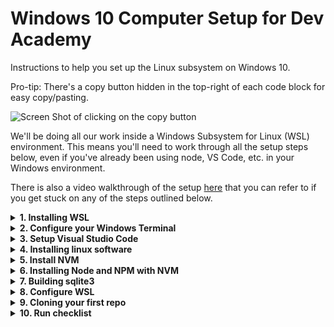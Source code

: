 # Windows 10 Computer Setup for Dev Academy

Instructions to help you set up the Linux subsystem on Windows 10.

Pro-tip: There's a copy button hidden in the top-right of each code block for easy copy/pasting.

![Screen Shot of clicking on the copy button](https://user-images.githubusercontent.com/47387/161153831-7a3ca544-0ad2-4977-aec8-92436f1a6bc5.png)

We'll be doing all our work inside a Windows Subsystem for Linux (WSL) environment. This means you'll need to work through all the setup steps below, even if you've already been using node, VS Code, etc. in your Windows environment.

There is also a video walkthrough of the setup [here](https://youtu.be/vMOvoB20flI) that you can refer to if you get stuck on any of the steps outlined below. 

<details>
<summary><b>1. Installing WSL</b></summary>
<br/>
1.1. Go to the start Menu and type `Check for updates`. Make sure that your Windows
     has the most recent updates (Optional as well as Recommended ones, but you don't
     need to upgrade to Windows 11 if you don't want to).

- Press the Windows key and type `winver` and press Enter
- Confirm that your Windows is version 2004 and higher (Build 19041 and higher) or any Windows 11 version
- If your Windows version is less than Build 19041, let one of the facilitators know

1.2. Go to the Start Menu and open Windows Powershell as an Administrator

- Put this command in Powershell `wsl --install` and hit enter
- Restart your computer

1.3. Open Ubuntu from the Start Menu and let it finish installation:

- When prompted, enter a username (e.g. your first name) and a password - this is the username that Linux will run as by default
- **IMPORTANT:** When you type in your password, you will notice nothing happens, this is a feature in Linux for security purposes.
- For Full Name, Room Number, etc. you can hit Enter to leave them blank
- If it says installing for more than 5 minutes, close the Ubuntu window and re-open it
</details>    

<details>
<summary><b>2. Configure your Windows Terminal</b></summary>
<br/>
2.1. Open your Windows Terminal application (find this by typing `Windows Terminal` in the Start menu, it is NOT the same as Powershell) 
     and select the dropdown next to the new tab button then select Settings, then "Open JSON file"

Scroll down until you find this section:

```json
        {
            "guid": "{07b52e3e-de2c-5db4-bd2d-ba144ed6c273}",
            "hidden": false,
            "name": "Ubuntu-20.04",
            "source": "Windows.Terminal.Wsl"
        },
```

Copy the value of the "guid" field, then paste it in to the `defaultProfile` property near the top of the file.

```json
"defaultProfile": "{07b52e3e-de2c-5db4-bd2d-ba144ed6c273}",
```

2.2. Next, add these properties to the Ubuntu section (the same section you got the "guid" from in the previous step)

```json
"colorScheme": "One Half Dark",
"startingDirectory": "\\\\wsl$\\Ubuntu20.04LTS\\home\\[your_Linux_username]"
```

2.3. Once you have pasted it in, your Linux section should look like this (but instead of `maia`, it would say YOUR username):

```json
        {
            "guid": "{07b52e3e-de2c-5db4-bd2d-ba144ed6c273}",
            "hidden": false,
            "name": "Ubuntu20.04LTS",
            "source": "Windows.Terminal.Wsl",
            "colorScheme": "One Half Dark",
            "startingDirectory": "\\\\wsl$\\Ubuntu20.04LTS\\home\\maia"
        },
```

Note that the `"source": "Windows.Terminal.Wsl",` line needs a comma at the end of it.

If you see a 'network name cannot be found' error when you load windows terminal double check that the "name" part of the json (ie "Ubuntu20.04LTS" in the             above example) exactly matches the bit between `wsl$\\[exact-name-match-here]\\home` in the "startingDirectory" part.
</details>    

<details>
<summary><b>3. Setup Visual Studio Code</b></summary>
<br/>
3.1. Install Visual Studio Code if it isn't already installed

https://code.visualstudio.com/download

3.2. In your terminal, open VS Code with:

```
code .
```

(_don't_ open VS Code from the Start Menu, desktop link or any other way)

If this is the first time you have installed VS Code you may need to close your terminal and open it again (Start menu : Windows Terminal)
to reload the VS Code settings.

3.3 Installing extensions

Install the following VS Code extensions

- ESLint
- Prettier
- Remote - WSL
- Live Share
- vscode-icons (optional, but pretty :wink:)
- GitLens (optional)

3.4 In your Ubuntu terminal, run:

```shell
code --list-extensions
```

You should see the IDs of each of these extensions logged like this:

```
dbaeumer.vscode-eslint
esbenp.prettier-vscode
ms-vsliveshare.vsliveshare
vscode-icons-team.vscode-icons
eamodio.gitlens
```

If you have installed these previously in Windows, you may have to reinstall them for
WSL.

3.5 Visual Studio Code settings

In VS Code:

- click the Settings cog button in the bottom left and open the Command Palette.
- type `settings.json` into the little search box that appears at the top of your scree
- click on the `Preferences: Open Settings (JSON)` option to open your `settings.json` config file.

Paste these contents inside the curly brackets:

```json
     "editor.detectIndentation": false,
     "editor.insertSpaces": true,
     "editor.tabSize": 2,
     "editor.codeActionsOnSave": { "source.fixAll.eslint": true },
     "editor.bracketPairColorization.enabled": true,
     "editor.guides.bracketPairs":"active",
     "[javascript]": {
       "editor.formatOnSave": true,
       "editor.defaultFormatter": "esbenp.prettier-vscode"
     },
      "[javascriptreact]": {
       "editor.formatOnSave": true,
       "editor.defaultFormatter": "esbenp.prettier-vscode"
     },
     "prettier.semi": false,
     "prettier.singleQuote": true
```

Note that each entry in your `settings.json` should end in a comma except for the last one, so if there are some existing entries you'll need to add a comma before     pasting the above lines
</details>

<details>
<summary><b>4. Installing linux software</b></summary>
<br/>
To install most of the linux software you need, we'll run three commands.

4.1 This one updates your package sources:

```sh
sudo apt-get update
```

4.2. This will install all the packages we need (it might take a while):

```sh
sudo apt-get install build-essential python-is-python3 zsh
```

4.3. Finally, this will set `zsh` as your default shell:

```sh
chsh -s $(which zsh)
```

If those all succeeded, you can restart your Ubuntu terminal, and you should be in `zsh`

If you get a page full of info about "This is the Z Shell configuration for new users...", press q (Quit and do nothing)

4.4. Run this command to confirm `python` installed correctly

```sh
which python
```

Anything except "python not found" is okay here.

4.5. Installing oh-my-zsh

We're going to install oh-my-zsh to make your terminal/shell experience a bit more pleasant.

> Oh My Zsh is a delightful, open source, community-driven framework for
> managing your Zsh configuration. It comes bundled with thousands of helpful
> functions, helpers, plugins, themes, and a few things that make you shout...

Enter this command into your Ubuntu terminal (note that it's one long line, even if it displays as two lines on the page where you're reading this):

```
sh -c "$(curl -fsSL https://raw.githubusercontent.com/ohmyzsh/ohmyzsh/master/tools/install.sh)"
```

4.6. Configuring ZSH

Zsh installs a command `omz` to configure itself. To set your theme to "bira" run:

```sh
omz theme set bira
```

For the remainder of these setup instructions, and at the start of Bootcamp, when we say "terminal" we mean this Ubuntu terminal, i.e. an Ubuntu tab within the Windows Terminal application -- you'll know it's right if you can see the penguin!

At the bottom of this file we'll tell you how to run a terminal within VS Code but please use the Ubuntu terminal for these setup instructions and for any `npm install` actions throughout Bootcamp, and please don't use Git Bash for any Bootcamp work

If the prompt in your terminal is now a little arrow and a tilde (~), instead of "yourname@...", that's OK (you'll change it again in a later step)

4.7. Starting in the right directory

Restart your terminal.

If your terminal is opening at a `/` (or `[user]@machineId /`) prompt instead of a `~` (or `[user]@machineId ~`) prompt, this means the terminal 
is opening at root and we need to change that.

To make it open at home (`~`) instead. We're going to run this snippet to add a couple more lines to the bottom of your `~/.zshrc` file.

```sh
cat << 'EOF' >> ~/.zshrc
if [[ $(pwd) == / ]]; then
    cd ~
fi
EOF
```

Restart your terminal.

You should now be at the home directory `~`.
</details>    
     
<details>      
<summary><b>5. Install NVM</b></summary>
<br/>
NVM is a tool to install and manage NodeJS versions.

5.1. Check if you have installed nvm before

```sh
type nvm
```

If you see something like `nvm is a shell function from /home/username/.nvm/nvm.sh` you've already installed NVM and can go to section 6. 
If you see a `nvm not found` message then keep reading.

5.2. First, check if you have node installed

```sh
which node
```

If that logs a path in "Program Files", you've installed NodeJS at some point with the official installer. 
Open Add/Remove Programs from the Start Menu and uninstall NodeJS.

If it logs "node not found", that's perfect. We want NVM to manage node and npm on our dev machine.

5.3. Enter this command into your terminal to download and install nvm:

```sh
curl -o- https://raw.githubusercontent.com/nvm-sh/nvm/v0.39.1/install.sh | bash
```

 This command will initialise NVM when you open a terminal

```sh
cat << 'EOF' >> ~/.zshrc
export NVM_DIR="$HOME/.nvm"
[ -s "$NVM_DIR/nvm.sh" ] && \. "$NVM_DIR/nvm.sh"  # This loads nvm
[ -s "$NVM_DIR/bash_completion" ] && \. "$NVM_DIR/bash_completion"  # This loads nvm bash_completion
EOF
```

5.4. Now run this command to reload your `~/.zshrc`

```sh
omz reload
```
</details>
    
<details>    
<summary><b>6. Installing Node and NPM with NVM</b></summary>
<br/>
Install the latest "Long Term Support" (i.e. very stable) version of node

6.1. Run this command in your terminal:

```sh
nvm install --lts
```

6.2. Then, also in your terminal, run:

```sh
nvm alias default node
```

6.3. To confirm, run this command. We're expecting something in the `v16.x` range

```sh
nvm current
```
</details>
    
<details>    
<summary><b>7. Building sqlite3</b></summary>
<br/>
`sqlite3` is a database package that we use a lot during bootcamp. At this point
you should be set up with everything you need to build it.

7.1. Run this command to confirm:

```sh
npx --yes @donothing/can-u-build-sqlite3
```

If it succeeds it will log `Everything looks good`
</details>

</details>   
     
<details>     
<summary><b>8. Configure WSL</b></summary>
<br/>
8.1. Limit your WSL virtual machine so that it can't consume too much RAM

- In File Explorer (aka "Windows Explorer" or "This PC"), go to `C:\Users\[your_Windows_username]`
- On the `View` tab, tick the checkboxes for `File name extensions` and `Hidden items`
- Right-click in your `C:\Users\[your_Windows_username]` folder and choose `New` then `Text Document`; this will open up Notepad
- Rename the new file as `.wslconfig`, making sure that it does NOT have an extra `.txt` extension
- Paste this text into body of the `.wslconfig` file, and then save it:

```
[wsl2]
memory=2GB # Limits VM memory in WSL2 to 2 GB
processors=2 # Makes the WSL2 VM use two virtual processors
```

8.2. Restart your PC
</details>
    
<details>    
<summary><b>9. Cloning your first repo</b></summary>
<br/>
We're going to clone a repo into your ubuntu setup to make sure everything is working fine.

9.1. We'll start by creating a directory to keep all your repos in

```sh
mkdir ~/devacademy
```

9.2. and then change directory into it:

```sh
cd ~/devacademy
```

9.3. **For these next two commands, replace the name and email with your own details**

You'll need to configure git to know your name...

```sh
git config --global user.name "Firstname Lastname"
```

... and your email address. These will be recorded as the author in commits you make

```sh
git config --global user.email "your.name@example.com"
```

9.4. If you prefer git to save your credentials instead of entering them each time, you can configure git to store them

```sh
git config --global credential.helper store
```

9.5. Run this command to make visual studio code your default editor for git commit messages

```sh
git config --global core.editor "code --wait"
```

9.6. Now go to your [github tokens page](https://github.com/settings/tokens) and create a new token

- It can be called anything, but I use something like "home laptop"
- It needs the "repo" permissions so make sure to check that checkbox
- Set the expiration to 90 days, so that it lasts all bootcamp
- **make sure you copy the token before you close that tab**

9.7. From your Ubuntu terminal, clone down `clone-a-repo-test`

```sh
git clone https://github.com/dev-academy-foundations/clone-a-repo-test.git
```

9.8. Now we're going change directory into the new directory:

```sh
cd clone-a-repo-test
```

and open Visual Studio Code

```
code .
```

9.9. Now you should be looking at the clone-a-repo-test in your editor. Click on the `README.md` file to read the hidden message.

> Running `code .` from the ubuntu terminal is the way we will open Visual
> Studio Code during this course. This ensures it opens in the Ubuntu context

Run this command in your Ubuntu terminal:

```sh
Explorer.exe .
```

Windows explorer will open that directory.

This is a quick and easy way to access your Linux files from windows if you ever need to.
</details>
    
<details>    
<summary><b>10. Run checklist</b></summary>
<br/>
10.1 Run this checklist to double-check everything:

```sh
npx --yes @donothing/checklist
```

You should see something like this (all ticks, no crosses, 0/x failed)

```
Shell environment:

 [ ✓ ] darwin
 [ ✓ ] $SHELL = /bin/zsh
 [ ✓ ] ZSH version = zsh 5.8 (x86_64-apple-darwin21.0)

Node setup:

 [ ✓ ] /Users/gerard/.nvm exists
 [ ✓ ] NVM config found in ~/.zshrc
 [ ✓ ] Node version = v16.13.2
 [ ✓ ] NPM version = 8.5.0

Visual studio code:

 [ ✓ ] Visual Studio Code version = 1.65.2
 [ ✓ ] Git editor is code --wait
 [ ✓ ] VSCode extension 'dbaeumer.vscode-eslint' installed
 [ ✓ ] VSCode extension 'esbenp.prettier-vscode' installed
 [ ✓ ] VSCode extension 'ms-vsliveshare.vsliveshare' installed
 [ ✓ ] VSCode extension 'eamodio.gitlens' installed
 [ ✓ ] VSCode extension 'vscode-icons-team.vscode-icons' installed

Build requirements (for node-gyp):

 [ ✓ ] Git version = git version 2.32.0 (Apple Git-132)
 [ ✓ ] Found cc = /usr/bin/cc
 [ ✓ ] Found make = /usr/bin/make
 [ ✓ ] Found python version: Python 3.8.9 at /usr/bin/python3

RESULT: (0/21) checks failed
```
</details>
